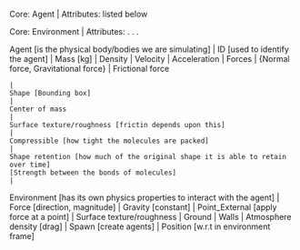 Core: Agent
    |
    Attributes: listed below

Core: Environment
    |
    Attributes: . . .

Agent [is the physical body/bodies we are simulating]
    |
    ID [used to identify the agent]
    |
    Mass [kg] 
    |
    Density
    |
    Velocity
    |
    Acceleration
    |
    Forces
        |
        {Normal force, Gravitational force} 
        |
        Frictional force
    
    |
    Shape [Bounding box]
    |
    Center of mass
    |
    Surface texture/roughness [frictin depends upon this]
    |
    Compressible [how tight the molecules are packed]
    |
    Shape retention [how much of the original shape it is able to retain over time]
    [Strength between the bonds of molecules]
    |
    



Environment [has its own physics properties to interact with the agent]
    |
    Force [direction, magnitude]
        |
        Gravity [constant]
        |
        Point_External [apply force at a point]
    |
    Surface texture/roughness
        |
        Ground
        |
        Walls
    |
    Atmosphere density [drag]
    |
    Spawn [create agents]
        |
        Position [w.r.t in environment frame]

